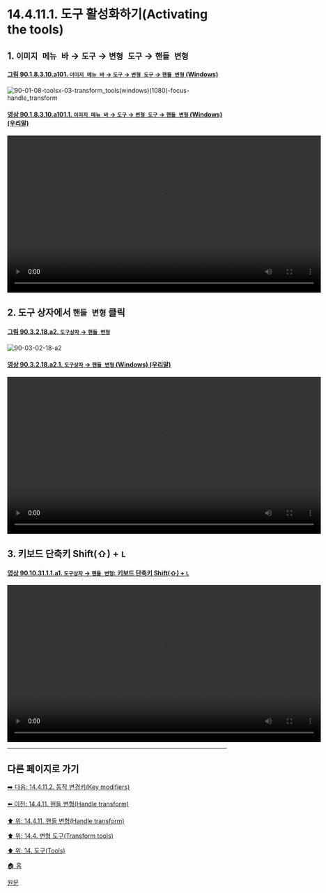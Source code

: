 # 14.4.11.1. 도구 활성화하기(Activating the tools)

<a id="14-04-11-01-s1"></a>

## 1. `이미지 메뉴 바` → `도구` → `변형 도구` → `핸들 변형`

<a id="90-01-08-03-10-a101"></a>

#### [그림 90.1.8.3.10.a101. `이미지 메뉴 바` → `도구` → `변형 도구` → `핸들 변형` (Windows)](./90-01-08-03-10-handle_transform.md#90-01-08-03-10-a101)
![90-01-08-toolsx-03-transform_tools(windows)(1080)-focus-handle_transform](https://github.com/wonder13662/gimp/assets/15767104/3f1b8740-e1ae-4aed-9377-b70b56ceeee6)

<a id="90-01-08-03-10-a101-01"></a>

#### [영상 90.1.8.3.10.a101.1. `이미지 메뉴 바` → `도구` → `변형 도구` → `핸들 변형` (Windows) (우리말)](./90-01-08-03-10-handle_transform.md#90-01-08-03-10-a101-01)
<video controls="controls" width="720" src="https://github.com/wonder13662/gimp/assets/15767104/f379af3d-d5f8-4115-829b-c096d0e02c25"></video>

<a id="14-04-11-01-s2"></a>

## 2. 도구 상자에서 `핸들 변형` 클릭

<a id="90-03-02-18-a2"></a>

#### [그림 90.3.2.18.a2. `도구상자` → `핸들 변형`](./90-03-02-18-handle_transform.md#90-03-02-18-a2)
![90-03-02-18-a2](https://github.com/wonder13662/gimp/assets/15767104/70cd5526-e74c-41a2-8c9a-439ef3725b4d)

<a id="90-03-02-18-a2-01"></a>

#### [영상 90.3.2.18.a2.1. `도구상자` → `핸들 변형` (Windows) (우리말)](./90-03-02-18-handle_transform.md#90-03-02-18-a2-01)
<video controls="controls" width="720" src="https://github.com/wonder13662/gimp/assets/15767104/15d325ad-1487-44b9-88b4-7b25f93c11e5"></video>

<a id="14-04-11-01-s3"></a>

## 3. 키보드 단축키 Shift(⇧) + `L`

<a id="90-10-31-01-01-a1"></a>

#### [영상 90.10.31.1.1.a1. `도구상자` → `핸들 변형`: 키보드 단축키 Shift(⇧) + `L`](./90-10-31-01-01-shift_l.md#90-10-31-01-01-a1)
<video controls="controls" width="720" src="https://github.com/wonder13662/gimp/assets/15767104/5015d442-10fd-48bc-b93f-b89f2b46de7e"></video>

***

## 다른 페이지로 가기

[➡️ 다음: 14.4.11.2. 동작 변경키(Key modifiers)](./14-04-11-02-key_modifiers.md)

[⬅️ 이전: 14.4.11. 핸들 변형(Handle transform)](./14-04-11-00-handle-transform.md)

[⬆️ 위: 14.4.11. 핸들 변형(Handle transform)](./14-04-11-00-handle-transform.md)

[⬆️ 위: 14.4. 변형 도구(Transform tools)](./14-04-00-transform-tools.md)

[⬆️ 위: 14. 도구(Tools)](./14-00-tools.md)

[🏠 홈](./00-home.md)

[원문](https://docs.gimp.org/2.10/ko/gimp-tool-handle-transform.html#idm16037)